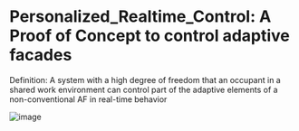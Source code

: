 # Personalized_Realtime_Control: A Proof of Concept to control adaptive facades
Definition: A system with a high degree of freedom that an occupant in a shared work environment can control part of the adaptive elements of a non-conventional AF in real-time behavior

![image](https://user-images.githubusercontent.com/17779829/123534424-7550e480-d760-11eb-8bd7-ebd5ca3774d3.png)
